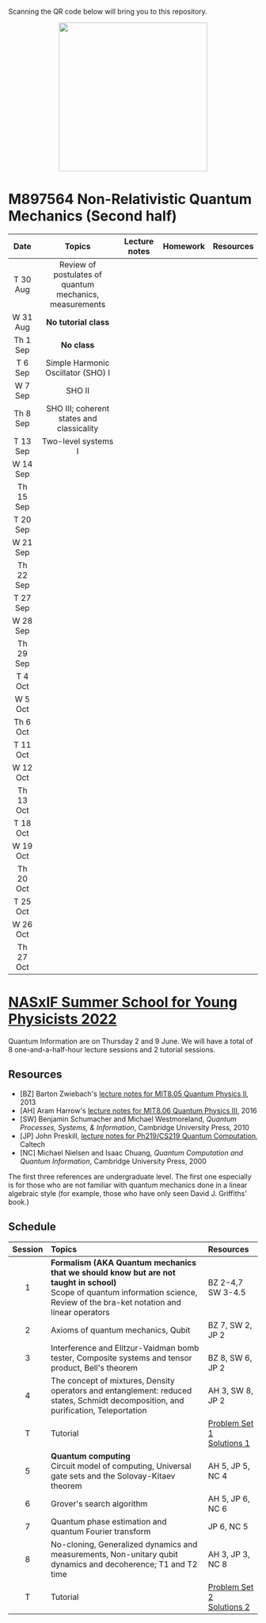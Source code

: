 Scanning the QR code below will bring you to this repository.

<p align="center">
  <img height="300" src="QR.png">
</p>

# M897564 Non-Relativistic Quantum Mechanics (Second half)

|Date| Topics |Lecture notes|Homework|Resources|
|:--:|:------:|:-----------:|:------:|:-------:|
|T 30 Aug|Review of postulates of quantum mechanics, measurements|
|W 31 Aug|**No tutorial class**|
|Th 1 Sep|**No class**|
|T 6 Sep|Simple Harmonic Oscillator (SHO) I|
|W 7 Sep|SHO II|
|Th 8 Sep|SHO III; coherent states and classicality|
|T 13 Sep|Two-level systems I|
|W 14 Sep||
|Th 15 Sep||
|T 20 Sep|
|W 21 Sep|
|Th 22 Sep|
|T 27 Sep|
|W 28 Sep|
|Th 29 Sep|
|T 4 Oct|
|W 5 Oct|
|Th 6 Oct|
|T 11 Oct|
|W 12 Oct|
|Th 13 Oct|
|T 18 Oct|
|W 19 Oct|
|Th 20 Oct|
|T 25 Oct|
|W 26 Oct|
|Th 27 Oct|

# [NASxIF Summer School for Young Physicists 2022](https://www.if.nu.ac.th/2022-nas-if-summer-school/)

Quantum Information are on Thursday 2 and 9 June. We will have a total of 8 one-and-a-half-hour lecture sessions and 2 tutorial sessions.

## Resources

* [BZ] Barton Zwiebach's [lecture notes for MIT8.05 Quantum Physics II](https://ocw.mit.edu/courses/8-05-quantum-physics-ii-fall-2013/pages/lecture-notes/), 2013
* [AH] Aram Harrow's [lecture notes for MIT8.06 Quantum Physics III](https://ocw.mit.edu/courses/8-06-quantum-physics-iii-spring-2016/pages/lecture-notes/), 2016
* [SW] Benjamin Schumacher and Michael Westmoreland, *Quantum Processes, Systems, & Information*, Cambridge University Press, 2010
* [JP] John Preskill, [lecture notes for Ph219/CS219 Quantum Computation](http://theory.caltech.edu/~preskill/ph219/index.html), Caltech
* [NC] Michael Nielsen and Isaac Chuang, *Quantum Computation and Quantum Information*, Cambridge University Press, 2000
<!--* [MK] Michael Kastoryano's [lecture notes on Quantum Error Correction](https://www.thp.uni-koeln.de/kastoryano/teaching.html), University of Cologne, 2019
* [Fu] Keisuke Fujii, "Stabilizer Formalism and Its Applications" in *Quantum Computing with Topological Codes*, Springer, 2015-->

The first three references are undergraduate level. The first one especially is for those who are not familiar with quantum mechanics done in a linear algebraic style (for example, those who have only seen David J. Griffiths' book.)

## Schedule

|Session| Topics | Resources |
|:----:|:--------------|:-------|
|1| **Formalism (AKA Quantum mechanics that we should know but are not taught in school)** <br> Scope of quantum information science, Review of the bra-ket notation and linear operators| BZ 2-4,7 <br> SW 3-4.5|
|2| Axioms of quantum mechanics, Qubit |BZ 7, SW 2,  JP 2|
|3| Interference and Elitzur-Vaidman bomb tester, Composite systems and tensor product, Bell's theorem | <br> BZ 8, SW 6, JP 2 |   
|4| The concept of mixtures, Density operators and entanglement: reduced states, Schmidt decomposition, and purification, Teleportation |AH 3, SW 8, JP 2|
|T| Tutorial|[Problem Set 1](https://github.com/Ninnat/quantum-courses/blob/main/Problem%20sets/PSET1.pdf) <br> [Solutions 1](https://github.com/Ninnat/quantum-courses/blob/main/Problem%20sets/Sol1.pdf)|
|5| **Quantum computing** <br> Circuit model of computing, Universal gate sets and the Solovay-Kitaev theorem|AH 5, JP 5, NC 4|
|6| Grover's search algorithm|AH 5, JP 6, NC 6|
|7| Quantum phase estimation and quantum Fourier transform|JP 6, NC 5|
|8| No-cloning, Generalized dynamics and measurements, Non-unitary qubit dynamics and decoherence; T1 and T2 time |AH 3, JP 3, NC 8|
|T|Tutorial|[Problem Set 2](https://github.com/Ninnat/quantum-courses/blob/main/Problem%20sets/PSET2.pdf) <br> [Solutions 2](https://github.com/Ninnat/quantum-courses/blob/main/Problem%20sets/Sol2.pdf)|

<!-- ## Additional resources

* Dave Bacon's notes
* Steve Girvin's Les Houches lectures on [Quantum Error Correction and Fault Tolerance](https://arxiv.org/abs/2111.08894)-->


<!--## Course description
Quantum information science capitalizes on quantum weirdness. In these lectures, I will eventually focus on a particular application of quantum weirdness: quantum computing. The goal is to show you that primitives from quantum information theory such as teleportation can be applied in an interesting way.


## Tentative references
* [Ba] Leslie E. Ballentine, *Quantum Theory: A Modern Development*, World Scientific, 1998.
* [Pr] Preskill, lecture notes for Ph219/CS219 Quantum Computation, Caltech 
* [Ma] E.B. Manoukian, *Quantum Theory: A Wide Spectrum*, Springer, 2006.
* [C-T] Claude Cohen-Tannoudji, Bernard Diu, and Franck Laloë, *Quantum Mechanics*, 2 volumes, Wiley-VCH, 1977. 
* [Sh] R. Shankar, *Principles of Quantum Mechanics*, 2nd ed., Plenum Press 1994. 
* [Ba] Leslie E. Ballentine, *Quantum Theory: A Modern Development*, World Scientific, 1998.
* [SW] Benjamin Schumacher and Michael Westmoreland, *Quantum Processes, Systems, & Information*, Cambridge University Press, 2010. 

### Further resources

* [Lecture notes](http://bohr.physics.berkeley.edu/classes/221/1011/221a.html) for Physics 221A Quantum Mechanics by Robert Littlejohn, UC Berkeley-->
